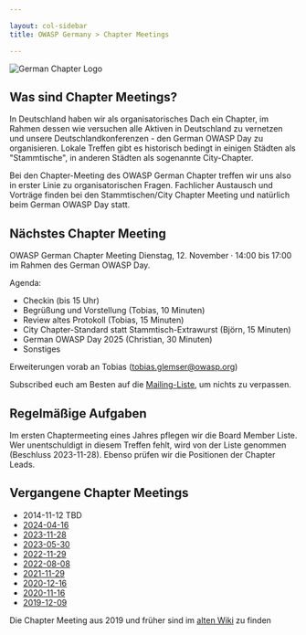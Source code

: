 ```yaml
---

layout: col-sidebar
title: OWASP Germany > Chapter Meetings

---
```


![German Chapter Logo](../assets/images/OWASP_German_Chapter_WHITE_PNG.png)

## Was sind Chapter Meetings?

In Deutschland haben wir als organisatorisches Dach ein Chapter, im Rahmen dessen wie versuchen alle Aktiven in Deutschland zu vernetzen und unsere Deutschlandkonferenzen - den German OWASP Day zu organisieren. Lokale Treffen gibt es historisch bedingt in einigen Städten als "Stammtische", in anderen Städten als sogenannte City-Chapter.

Bei den Chapter-Meeting des OWASP German Chapter treffen wir uns also in erster Linie zu organisatorischen Fragen. Fachlicher Austausch und Vorträge finden bei den Stammtischen/City Chapter Meeting und natürlich beim German OWASP Day statt.

## Nächstes Chapter Meeting

OWASP German Chapter Meeting Dienstag, 12. November  · 14:00 bis 17:00 im Rahmen des German OWASP Day.

Agenda:
* Checkin (bis 15 Uhr)
* Begrüßung und Vorstellung (Tobias, 10 Minuten)
* Review altes Protokoll  (Tobias, 15 Minuten)
* City Chapter-Standard statt Stammtisch-Extrawurst (Björn, 15 Minuten)
* German OWASP Day 2025 (Christian, 30 Minuten)
* Sonstiges

Erweiterungen vorab an Tobias (tobias.glemser@owasp.org)

Subscribed euch am Besten auf die [Mailing-Liste](https://groups.google.com/a/owasp.org/group/germany-chapter/), um nichts zu verpassen.

## Regelmäßige Aufgaben
Im ersten Chaptermeeting eines Jahres pflegen wir die Board Member Liste. Wer unentschuldigt in diesem Treffen fehlt, wird von der Liste genommen (Beschluss 2023-11-28). Ebenso prüfen wir die Positionen der Chapter Leads.

## Vergangene Chapter Meetings

 * 2014-11-12 TBD
 * [2024-04-16](protocols/2024-04-16.pdf)
 * [2023-11-28](protocols/2023-11-28.pdf)
 * [2023-05-30](protocols/2023-05-30.pdf)
 * [2022-11-29](protocols/2022-11-29.pdf)
 * [2022-08-08](protocols/2022-08-08.pdf)
 * [2021-11-29](protocols/2021-11-29.pdf)
 * [2020-12-16](protocols/2020-12-16.pdf)
 * [2020-11-16](protocols/2020-11-16.pdf)
 * [2019-12-09](protocols/2019-12-09.pdf)

Die Chapter Meeting aus 2019 und früher sind im [alten Wiki](https://wiki.owasp.org/index.php/Germany/Chapter_Meetings) zu finden 
